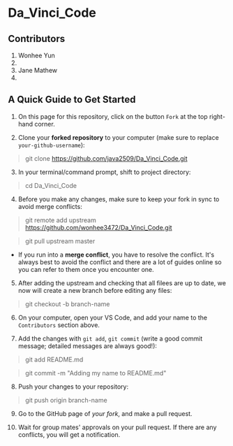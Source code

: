 # Da_Vinci_Code

## Contributors
1. Wonhee Yun
2. 
3. Jane Mathew
4. 

## A Quick Guide to Get Started

1. On this page for this repository, click on the button `Fork` at the top right-hand corner.

2. Clone your **forked repository** to your computer (make sure to replace `your-github-username`):
  > git clone https://github.com/java2509/Da_Vinci_Code.git

3. In your terminal/command prompt, shift to project directory:
  > cd Da_Vinci_Code

4. Before you make any changes, make sure to keep your fork in sync to avoid merge conflicts:
  > git remote add upstream https://github.com/wonhee3472/Da_Vinci_Code.git
  
  > git pull upstream master

* If you run into a **merge conflict**, you have to resolve the conflict. It's always best to avoid the conflict and there are a lot of guides online so you can refer to them once you encounter one.

5. After adding the upstream and checking that all filees are up to date, we now will create a new branch before editing any files:
  > git checkout -b branch-name

6. On your computer, open your VS Code, and add your name to the `Contributors` section above.

7. Add the changes with `git add`, `git commit` (write a good commit message; detailed messages are always good!):
  > git add README.md
  
  > git commit -m "Adding my name to README.md"

8. Push your changes to your repository:
  > git push origin branch-name

9. Go to the GitHub page of *your fork*, and make a pull request.

10. Wait for group mates' approvals on your pull request. If there are any conflicts, you will get a notification.
